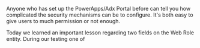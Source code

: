 Anyone who has set up the PowerApps/Adx Portal before can tell you how complicated the security mechanisms can be to configure.  It's both easy to give users to much permission or not enough.  

Today we learned an important lesson regarding two fields on the Web Role entity.  During our testing one of 



<!--stackedit_data:
eyJoaXN0b3J5IjpbMTY0Mzc4Mjg5XX0=
-->